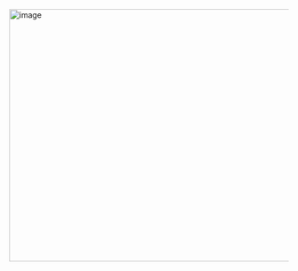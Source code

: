 <img width="771" height="456" alt="image" src="https://github.com/user-attachments/assets/33dc7253-aefe-4c39-a2b3-f9b33b2673df" />
